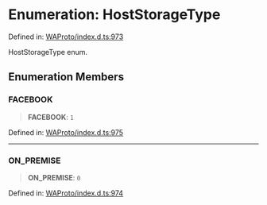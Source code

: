 # Enumeration: HostStorageType

Defined in: [WAProto/index.d.ts:973](https://github.com/Riders004/Tv/blob/3d6aaf6f3efb499dc9d0ca82bb24083bb45a8478/WAProto/index.d.ts#L973)

HostStorageType enum.

## Enumeration Members

### FACEBOOK

> **FACEBOOK**: `1`

Defined in: [WAProto/index.d.ts:975](https://github.com/Riders004/Tv/blob/3d6aaf6f3efb499dc9d0ca82bb24083bb45a8478/WAProto/index.d.ts#L975)

***

### ON\_PREMISE

> **ON\_PREMISE**: `0`

Defined in: [WAProto/index.d.ts:974](https://github.com/Riders004/Tv/blob/3d6aaf6f3efb499dc9d0ca82bb24083bb45a8478/WAProto/index.d.ts#L974)
